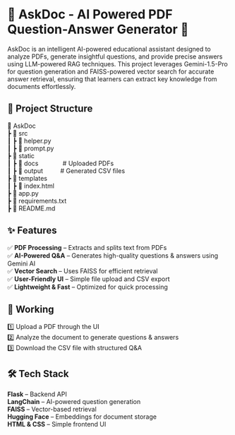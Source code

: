 # 📄 AskDoc - AI Powered PDF Question-Answer Generator 🚀  

AskDoc is an intelligent AI-powered educational assistant designed to analyze PDFs, generate insightful questions, and provide precise answers using LLM-powered RAG techniques.
This project leverages Gemini-1.5-Pro for question generation and FAISS-powered vector search for accurate answer retrieval, ensuring that learners can extract key knowledge from documents effortlessly.

## 📂 Project Structure  
📂 AskDoc  
 ┣ 📂 src  
 ┃ ┣ 📜 helper.py  
 ┃ ┣ 📜 prompt.py  
 ┣ 📂 static  
 ┃ ┣ 📂 docs            &nbsp;&nbsp;&nbsp;&nbsp;&nbsp;&nbsp;&nbsp;&nbsp;&nbsp;&nbsp;&nbsp;&nbsp;     # Uploaded PDFs  
 ┃ ┣ 📂 output          &nbsp;&nbsp;&nbsp;&nbsp;&nbsp;&nbsp;&nbsp;&nbsp;     # Generated CSV files  
 ┣ 📂 templates  
 ┃ ┣ 📜 index.html  
 ┣ 📜 app.py  
 ┣ 📜 requirements.txt  
 ┣ 📜 README.md  

## ✨ Features
✅ **PDF Processing** – Extracts and splits text from PDFs  
✅ **AI-Powered Q&A** – Generates high-quality questions & answers using Gemini AI  
✅ **Vector Search** – Uses FAISS for efficient retrieval  
✅ **User-Friendly UI** – Simple file upload and CSV export  
✅ **Lightweight & Fast** – Optimized for quick processing  

## 📌 Working  
1️⃣ Upload a PDF through the UI  
2️⃣ Analyze the document to generate questions & answers  
3️⃣ Download the CSV file with structured Q&A  

## 🛠️ Tech Stack  
**Flask** – Backend API  
**LangChain** – AI-powered question generation  
**FAISS** – Vector-based retrieval  
**Hugging Face** – Embeddings for document storage  
**HTML & CSS** – Simple frontend UI  
